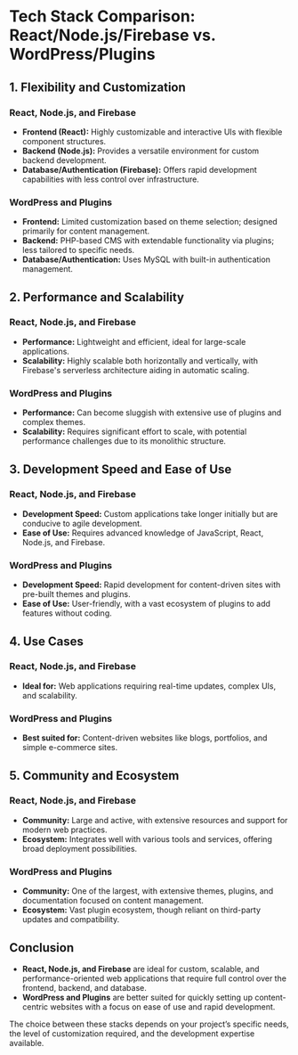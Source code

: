 # Tech Stack Comparison: React/Node.js/Firebase vs. WordPress/Plugins

## 1. Flexibility and Customization

### React, Node.js, and Firebase
- **Frontend (React):** Highly customizable and interactive UIs with flexible component structures.
- **Backend (Node.js):** Provides a versatile environment for custom backend development.
- **Database/Authentication (Firebase):** Offers rapid development capabilities with less control over infrastructure.

### WordPress and Plugins
- **Frontend:** Limited customization based on theme selection; designed primarily for content management.
- **Backend:** PHP-based CMS with extendable functionality via plugins; less tailored to specific needs.
- **Database/Authentication:** Uses MySQL with built-in authentication management.

## 2. Performance and Scalability

### React, Node.js, and Firebase
- **Performance:** Lightweight and efficient, ideal for large-scale applications.
- **Scalability:** Highly scalable both horizontally and vertically, with Firebase's serverless architecture aiding in automatic scaling.

### WordPress and Plugins
- **Performance:** Can become sluggish with extensive use of plugins and complex themes.
- **Scalability:** Requires significant effort to scale, with potential performance challenges due to its monolithic structure.

## 3. Development Speed and Ease of Use

### React, Node.js, and Firebase
- **Development Speed:** Custom applications take longer initially but are conducive to agile development.
- **Ease of Use:** Requires advanced knowledge of JavaScript, React, Node.js, and Firebase.

### WordPress and Plugins
- **Development Speed:** Rapid development for content-driven sites with pre-built themes and plugins.
- **Ease of Use:** User-friendly, with a vast ecosystem of plugins to add features without coding.

## 4. Use Cases

### React, Node.js, and Firebase
- **Ideal for:** Web applications requiring real-time updates, complex UIs, and scalability.

### WordPress and Plugins
- **Best suited for:** Content-driven websites like blogs, portfolios, and simple e-commerce sites.

## 5. Community and Ecosystem

### React, Node.js, and Firebase
- **Community:** Large and active, with extensive resources and support for modern web practices.
- **Ecosystem:** Integrates well with various tools and services, offering broad deployment possibilities.

### WordPress and Plugins
- **Community:** One of the largest, with extensive themes, plugins, and documentation focused on content management.
- **Ecosystem:** Vast plugin ecosystem, though reliant on third-party updates and compatibility.

## Conclusion

- **React, Node.js, and Firebase** are ideal for custom, scalable, and performance-oriented web applications that require full control over the frontend, backend, and database.
- **WordPress and Plugins** are better suited for quickly setting up content-centric websites with a focus on ease of use and rapid development.

The choice between these stacks depends on your project’s specific needs, the level of customization required, and the development expertise available.
